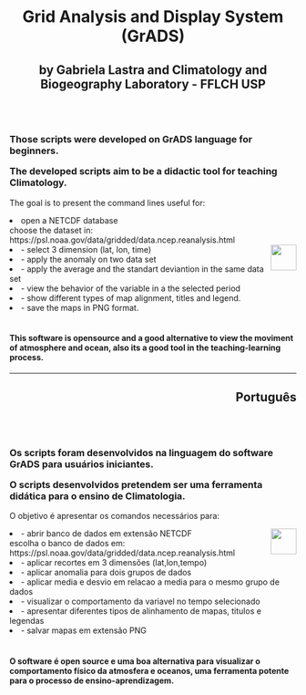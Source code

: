 <h1 align="center"> Grid Analysis and Display System (GrADS)</h1>
<h2 align="center">by Gabriela Lastra and Climatology and Biogeography Laboratory - FFLCH USP</h2>
</br></br>
<h3><p>Those scripts were developed on GrADS language for beginners.</p>
  <p>The developed scripts aim to be a didactic tool for teaching Climatology.</p></h3>
<body>
  <p> The goal is to present the command lines useful for:</p>
  <li> open a NETCDF database </br>
choose the dataset in: https://psl.noaa.gov/data/gridded/data.ncep.reanalysis.html </li>
<img src="https://icons.iconarchive.com/icons/flat-icons.com/flat/64/Satellite-icon.png"
         height="45"
         width="45"
         align="right"/>
<li>- select 3 dimension (lat, lon, time)</li>
<li>- apply the anomaly on two data set</li>
<li>- apply the average and the standart deviantion in the same data set</li>
<li>- view the behavior of the variable in a the selected period</li>
<li>- show different types of map alignment, titles and legend.</li>
<li>- save the maps in PNG format. </li>
</br><h4>This software is opensource and a good alternative to view the moviment of atmosphere and ocean,
also its a good tool in the teaching-learning process.</h4>

<hr>
<h2 align="right"> Português</h2>
</br></br>
<h3><p>Os scripts foram desenvolvidos na linguagem do software GrADS para usuários iniciantes.</p>
  <p>O scripts desenvolvidos pretendem ser uma ferramenta didática para o ensino de Climatologia.</p></h3>

</p>O objetivo é apresentar os comandos necessários para:</p>
 <img src="https://icons.iconarchive.com/icons/flat-icons.com/flat/64/Satellite-icon.png"
         height="45"
         width="45"
         align="right"/>
<li>- abrir banco de dados em extensão NETCDF
</br>escolha o banco de dados em: https://psl.noaa.gov/data/gridded/data.ncep.reanalysis.html</li>
<li>- aplicar recortes em 3 dimensões (lat,lon,tempo)</li>
<li>- aplicar anomalia para dois grupos de dados</li>
<li>- aplicar media e desvio em relacao a media para o mesmo grupo de dados</li>
<li>- visualizar o comportamento da variavel no tempo selecionado</li>
<li>- apresentar diferentes tipos de alinhamento de mapas, titulos e legendas</li>
<li>- salvar mapas em extensão PNG</li>
</br><h4>O software é open source e uma boa alternativa para visualizar o comportamento físico da atmosfera e oceanos, uma ferramenta potente para o processo de ensino-aprendizagem.</h4>
</body>
